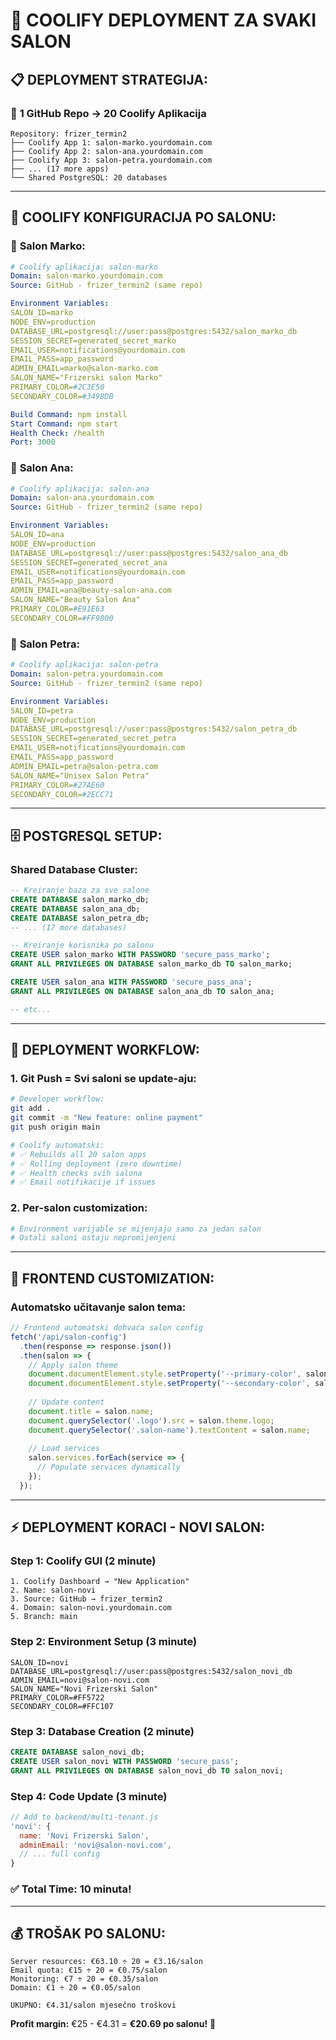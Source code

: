 # 🚀 COOLIFY DEPLOYMENT ZA SVAKI SALON

## 📋 **DEPLOYMENT STRATEGIJA:**

### 🎯 **1 GitHub Repo → 20 Coolify Aplikacija**

```
Repository: frizer_termin2
├── Coolify App 1: salon-marko.yourdomain.com
├── Coolify App 2: salon-ana.yourdomain.com  
├── Coolify App 3: salon-petra.yourdomain.com
├── ... (17 more apps)
└── Shared PostgreSQL: 20 databases
```

---

## 🔧 **COOLIFY KONFIGURACIJA PO SALONU:**

### 🔵 **Salon Marko:**
```yaml
# Coolify aplikacija: salon-marko
Domain: salon-marko.yourdomain.com
Source: GitHub - frizer_termin2 (same repo)

Environment Variables:
SALON_ID=marko
NODE_ENV=production
DATABASE_URL=postgresql://user:pass@postgres:5432/salon_marko_db
SESSION_SECRET=generated_secret_marko
EMAIL_USER=notifications@yourdomain.com
EMAIL_PASS=app_password
ADMIN_EMAIL=marko@salon-marko.com
SALON_NAME="Frizerski salon Marko"
PRIMARY_COLOR=#2C3E50
SECONDARY_COLOR=#3498DB

Build Command: npm install
Start Command: npm start
Health Check: /health
Port: 3000
```

### 🌸 **Salon Ana:**
```yaml
# Coolify aplikacija: salon-ana
Domain: salon-ana.yourdomain.com
Source: GitHub - frizer_termin2 (same repo)

Environment Variables:
SALON_ID=ana
NODE_ENV=production  
DATABASE_URL=postgresql://user:pass@postgres:5432/salon_ana_db
SESSION_SECRET=generated_secret_ana
EMAIL_USER=notifications@yourdomain.com
EMAIL_PASS=app_password
ADMIN_EMAIL=ana@beauty-salon-ana.com
SALON_NAME="Beauty Salon Ana"
PRIMARY_COLOR=#E91E63
SECONDARY_COLOR=#FF9800
```

### 💚 **Salon Petra:**
```yaml
# Coolify aplikacija: salon-petra
Domain: salon-petra.yourdomain.com
Source: GitHub - frizer_termin2 (same repo)

Environment Variables:
SALON_ID=petra
NODE_ENV=production
DATABASE_URL=postgresql://user:pass@postgres:5432/salon_petra_db  
SESSION_SECRET=generated_secret_petra
EMAIL_USER=notifications@yourdomain.com
EMAIL_PASS=app_password
ADMIN_EMAIL=petra@salon-petra.com
SALON_NAME="Unisex Salon Petra"
PRIMARY_COLOR=#27AE60
SECONDARY_COLOR=#2ECC71
```

---

## 🗄️ **POSTGRESQL SETUP:**

### **Shared Database Cluster:**
```sql
-- Kreiranje baza za sve salone
CREATE DATABASE salon_marko_db;
CREATE DATABASE salon_ana_db;
CREATE DATABASE salon_petra_db;
-- ... (17 more databases)

-- Kreiranje korisnika po salonu
CREATE USER salon_marko WITH PASSWORD 'secure_pass_marko';
GRANT ALL PRIVILEGES ON DATABASE salon_marko_db TO salon_marko;

CREATE USER salon_ana WITH PASSWORD 'secure_pass_ana';  
GRANT ALL PRIVILEGES ON DATABASE salon_ana_db TO salon_ana;

-- etc...
```

---

## 🔄 **DEPLOYMENT WORKFLOW:**

### **1. Git Push = Svi saloni se update-aju:**
```bash
# Developer workflow:
git add .
git commit -m "New feature: online payment"
git push origin main

# Coolify automatski:
# ✅ Rebuilds all 20 salon apps
# ✅ Rolling deployment (zero downtime)
# ✅ Health checks svih salona
# ✅ Email notifikacije if issues
```

### **2. Per-salon customization:**
```bash
# Environment varijable se mijenjaju samo za jedan salon
# Ostali saloni ostaju nepromijenjeni
```

---

## 🎨 **FRONTEND CUSTOMIZATION:**

### **Automatsko učitavanje salon tema:**
```javascript
// Frontend automatski dohvaća salon config
fetch('/api/salon-config')
  .then(response => response.json())
  .then(salon => {
    // Apply salon theme
    document.documentElement.style.setProperty('--primary-color', salon.theme.primaryColor);
    document.documentElement.style.setProperty('--secondary-color', salon.theme.secondaryColor);
    
    // Update content
    document.title = salon.name;
    document.querySelector('.logo').src = salon.theme.logo;
    document.querySelector('.salon-name').textContent = salon.name;
    
    // Load services
    salon.services.forEach(service => {
      // Populate services dynamically
    });
  });
```

---

## ⚡ **DEPLOYMENT KORACI - NOVI SALON:**

### **Step 1: Coolify GUI (2 minute)**
```
1. Coolify Dashboard → "New Application"
2. Name: salon-novi
3. Source: GitHub → frizer_termin2  
4. Domain: salon-novi.yourdomain.com
5. Branch: main
```

### **Step 2: Environment Setup (3 minute)**
```
SALON_ID=novi
DATABASE_URL=postgresql://user:pass@postgres:5432/salon_novi_db  
ADMIN_EMAIL=novi@salon-novi.com
SALON_NAME="Novi Frizerski Salon"
PRIMARY_COLOR=#FF5722
SECONDARY_COLOR=#FFC107
```

### **Step 3: Database Creation (2 minute)**
```sql
CREATE DATABASE salon_novi_db;
CREATE USER salon_novi WITH PASSWORD 'secure_pass';
GRANT ALL PRIVILEGES ON DATABASE salon_novi_db TO salon_novi;
```

### **Step 4: Code Update (3 minute)**
```javascript
// Add to backend/multi-tenant.js
'novi': {
  name: 'Novi Frizerski Salon',
  adminEmail: 'novi@salon-novi.com',
  // ... full config
}
```

### **✅ Total Time: 10 minuta!**

---

## 💰 **TROŠAK PO SALONU:**

```
Server resources: €63.10 ÷ 20 = €3.16/salon
Email quota: €15 ÷ 20 = €0.75/salon  
Monitoring: €7 ÷ 20 = €0.35/salon
Domain: €1 ÷ 20 = €0.05/salon

UKUPNO: €4.31/salon mjesečno troškovi
```

**Profit margin:** €25 - €4.31 = **€20.69 po salonu!** 🚀
